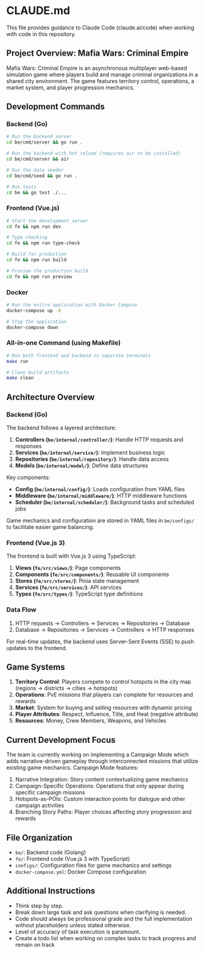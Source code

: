 # CLAUDE.md

This file provides guidance to Claude Code (claude.ai/code) when working with code in this repository.

## Project Overview: Mafia Wars: Criminal Empire

Mafia Wars: Criminal Empire is an asynchronous multiplayer web-based simulation game where players build and manage criminal organizations in a shared city environment. The game features territory control, operations, a market system, and player progression mechanics.

## Development Commands

### Backend (Go)

```bash
# Run the backend server
cd be/cmd/server && go run .

# Run the backend with hot reload (requires air to be installed)
cd be/cmd/server && air

# Run the data seeder
cd be/cmd/seed && go run .

# Run tests
cd be && go test ./...
```

### Frontend (Vue.js)

```bash
# Start the development server
cd fe && npm run dev

# Type checking
cd fe && npm run type-check

# Build for production
cd fe && npm run build

# Preview the production build
cd fe && npm run preview
```

### Docker

```bash
# Run the entire application with Docker Compose
docker-compose up -d

# Stop the application
docker-compose down
```

### All-in-one Command (using Makefile)

```bash
# Run both frontend and backend in separate terminals
make run

# Clean build artifacts
make clean
```

## Architecture Overview

### Backend (Go)

The backend follows a layered architecture:

1. **Controllers (`be/internal/controller/`)**: Handle HTTP requests and responses
2. **Services (`be/internal/service/`)**: Implement business logic
3. **Repositories (`be/internal/repository/`)**: Handle data access
4. **Models (`be/internal/model/`)**: Define data structures

Key components:
- **Config (`be/internal/config/`)**: Loads configuration from YAML files
- **Middleware (`be/internal/middleware/`)**: HTTP middleware functions
- **Scheduler (`be/internal/scheduler/`)**: Background tasks and scheduled jobs

Game mechanics and configuration are stored in YAML files in `be/configs/` to facilitate easier game balancing.

### Frontend (Vue.js 3)

The frontend is built with Vue.js 3 using TypeScript:

1. **Views (`fe/src/views/`)**: Page components
2. **Components (`fe/src/components/`)**: Reusable UI components
3. **Stores (`fe/src/stores/`)**: Pinia state management
4. **Services (`fe/src/services/`)**: API services
5. **Types (`fe/src/types/`)**: TypeScript type definitions

### Data Flow

1. HTTP requests → Controllers → Services → Repositories → Database
2. Database → Repositories → Services → Controllers → HTTP responses

For real-time updates, the backend uses Server-Sent Events (SSE) to push updates to the frontend.

## Game Systems

1. **Territory Control**: Players compete to control hotspots in the city map (regions → districts → cities → hotspots)
2. **Operations**: PvE missions that players can complete for resources and rewards
3. **Market**: System for buying and selling resources with dynamic pricing
4. **Player Attributes**: Respect, Influence, Title, and Heat (negative attribute)
5. **Resources**: Money, Crew Members, Weapons, and Vehicles

## Current Development Focus

The team is currently working on implementing a Campaign Mode which adds narrative-driven gameplay through interconnected missions that utilize existing game mechanics. Campaign Mode features:

1. Narrative Integration: Story content contextualizing game mechanics
2. Campaign-Specific Operations: Operations that only appear during specific campaign missions
3. Hotspots-as-POIs: Custom interaction points for dialogue and other campaign activities
4. Branching Story Paths: Player choices affecting story progression and rewards

## File Organization

- `be/`: Backend code (Golang)
- `fe/`: Frontend code (Vue.js 3 with TypeScript)
- `configs/`: Configuration files for game mechanics and settings
- `docker-compose.yml`: Docker Compose configuration

## Additional Instructions

- Think step by step.
- Break down large task and ask questions when clarifying is needed. 
- Code should always be professional grade and the full implementation without placeholders unless stated otherwise.
- Level of accuracy of task execution is paramount.
- Create a todo list when working on complex tasks to track progress and remain on track